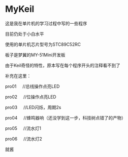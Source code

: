 # MyKeil

这是我在单片机的学习过程中写的一些程序

目前仍处于小白水平

使用的单片机芯片型号为STC89C52RC

板子是梦翼的MY-51Mini开发板

由于Keil奇怪的特性，原本写在每个程序开头的注释看不到了

补充在这里：

pro01     //总线操作点亮LED

pro02     //位操作点亮LED

pro03     //LED闪烁，周期2s

pro04     //蜂鸣器响（还没学到这一步，科技树点错了的产物）

pro05     //流水灯1

pro06     //流水灯2

就酱
